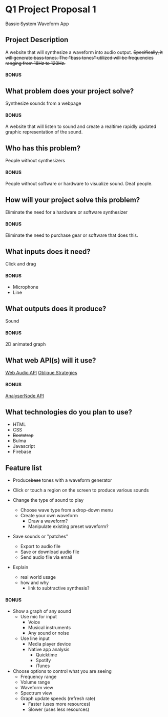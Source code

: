 # Q1 Project Proposal 1
~~Bassic System~~
Waveform App

## Project Description
A website that will synthesize a waveform into audio output.
~~Specifically, it will generate bass tones. The "bass tones" utilized will be frequencies ranging from 18Hz to 120Hz.~~

#### BONUS

## What problem does your project solve?
Synthesize sounds from a webpage

#### BONUS
A website that will listen to sound and create a realtime rapidly updated graphic representation of the sound.

## Who has this problem?
People without synthesizers

#### BONUS
People without software or hardware to visualize sound.
Deaf people.

## How will your project solve this problem?
Eliminate the need for a hardware or software synthesizer

#### BONUS
Eliminate the need to purchase gear or software that does this.

## What inputs does it need?
Click and drag

#### BONUS
- Microphone
- Line

## What outputs does it produce?
Sound

#### BONUS
2D animated graph

## What web API(s) will it use?
[Web Audio API](http://blog.teamtreehouse.com/building-a-synthesizer-with-the-web-audio-api)
[Oblique Strategies](http://brianeno.needsyourhelp.org/)

#### BONUS
[AnalyserNode API](https://developer.mozilla.org/en-US/docs/Web/API/AnalyserNode)

## What technologies do you plan to use?
- HTML
- CSS
- ~~Bootstrap~~
- Bulma
- Javascript
- Firebase

## Feature list
- Produce~~bass~~ tones with a waveform generator
- Click or touch a region on the screen to produce various sounds
- Change the type of sound to play
  - Choose wave type from a drop-down menu
  - Create your own waveform
    - Draw a waveform?
    - Manipulate existing preset waveform?
- Save sounds or "patches"
  - Export to audio file
  - Save or download audio file
  - Send audio file via email

- Explain
  - real world usage
  - how and why
    - link to subtractive synthesis?


#### BONUS
- Show a graph of any sound
  - Use mic for input
    - Voice
    - Musical instruments
    - Any sound or noise
  - Use line input
    - Media player device
    - Native app analysis
      - Quicktime
      - Spotify
      - iTunes
- Choose options to control what you are seeing
  - Frequency range
  - Volume range
  - Waveform view
  - Spectrum view
  - Graph update speeds (refresh rate)
    - Faster (uses more resources)
    - Slower (uses less resources)
